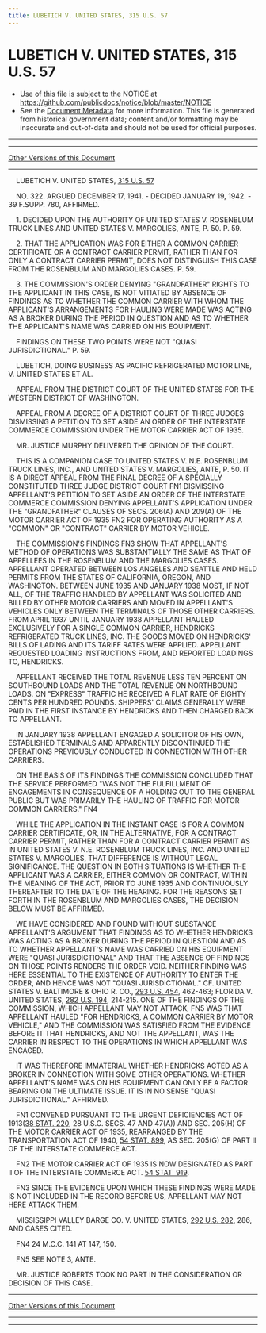 ```yaml
---
title: LUBETICH V. UNITED STATES, 315 U.S. 57
---
```


# LUBETICH V. UNITED STATES, 315 U.S. 57

* Use of this file is subject to the NOTICE at https://github.com/publicdocs/notice/blob/master/NOTICE
* See the [Document Metadata](../../../index.md) for more information.
  This file is generated from historical government data; content and/or formatting may be inaccurate and out-of-date and should not be used for official purposes.

----------
----------

[Other Versions of this Document](https://publicdocs.github.io/go/links?ns=uslm-x&ref=%2Fus%2Fcourts%2Fscotus%2FusReporter%2F315%2F57)

----------

    LUBETICH V. UNITED STATES, [315 U.S. 57][/us/courts/scotus/usReporter/315/57]

    NO. 322.  ARGUED DECEMBER 17, 1941.  - DECIDED JANUARY 19, 1942.  - 39 F.SUPP.  780, AFFIRMED.

    1.  DECIDED UPON THE AUTHORITY OF UNITED STATES V. ROSENBLUM TRUCK LINES AND UNITED STATES V. MARGOLIES, ANTE, P. 50.  P. 59.

    2.  THAT THE APPLICATION WAS FOR EITHER A COMMON CARRIER CERTIFICATE OR A CONTRACT CARRIER PERMIT, RATHER THAN FOR ONLY A CONTRACT CARRIER PERMIT, DOES NOT DISTINGUISH THIS CASE FROM THE ROSENBLUM AND MARGOLIES CASES.  P. 59.

    3.  THE COMMISSION'S ORDER DENYING "GRANDFATHER" RIGHTS TO THE APPLICANT IN THIS CASE, IS NOT VITIATED BY ABSENCE OF FINDINGS AS TO WHETHER THE COMMON CARRIER WITH WHOM THE APPLICANT'S ARRANGEMENTS FOR HAULING WERE MADE WAS ACTING AS A BROKER DURING THE PERIOD IN QUESTION AND AS TO WHETHER THE APPLICANT'S NAME WAS CARRIED ON HIS EQUIPMENT.

    FINDINGS ON THESE TWO POINTS WERE NOT "QUASI JURISDICTIONAL."  P. 59.

    LUBETICH, DOING BUSINESS AS PACIFIC REFRIGERATED MOTOR LINE, V. UNITED STATES ET AL.

    APPEAL FROM THE DISTRICT COURT OF THE UNITED STATES FOR THE WESTERN DISTRICT OF WASHINGTON.

    APPEAL FROM A DECREE OF A DISTRICT COURT OF THREE JUDGES DISMISSING A PETITION TO SET ASIDE AN ORDER OF THE INTERSTATE COMMERCE COMMISSION UNDER THE MOTOR CARRIER ACT OF 1935.

    MR. JUSTICE MURPHY DELIVERED THE OPINION OF THE COURT.

    THIS IS A COMPANION CASE TO UNITED STATES V. N.E. ROSENBLUM TRUCK LINES, INC., AND UNITED STATES V. MARGOLIES, ANTE, P. 50.  IT IS A DIRECT APPEAL FROM THE FINAL DECREE OF A SPECIALLY CONSTITUTED THREE JUDGE DISTRICT COURT  FN1  DISMISSING APPELLANT'S PETITION TO SET ASIDE AN ORDER OF THE INTERSTATE COMMERCE COMMISSION DENYING APPELLANT'S APPLICATION UNDER THE "GRANDFATHER" CLAUSES OF SECS. 206(A) AND 209(A) OF THE MOTOR CARRIER ACT OF 1935  FN2  FOR OPERATING AUTHORITY AS A "COMMON" OR "CONTRACT" CARRIER BY MOTOR VEHICLE.

    THE COMMISSION'S FINDINGS  FN3  SHOW THAT APPELLANT'S METHOD OF OPERATIONS WAS SUBSTANTIALLY THE SAME AS THAT OF APPELLEES IN THE ROSENBLUM AND THE MARGOLIES CASES.  APPELLANT OPERATED BETWEEN LOS ANGELES AND SEATTLE AND HELD PERMITS FROM THE STATES OF CALIFORNIA, OREGON, AND WASHINGTON.  BETWEEN JUNE 1935 AND JANUARY 1938 MOST, IF NOT ALL, OF THE TRAFFIC HANDLED BY APPELLANT WAS SOLICITED AND BILLED BY OTHER MOTOR CARRIERS AND MOVED IN APPELLANT'S VEHICLES ONLY BETWEEN THE TERMINALS OF THOSE OTHER CARRIERS.  FROM APRIL 1937 UNTIL JANUARY 1938 APPELLANT HAULED EXCLUSIVELY FOR A SINGLE COMMON CARRIER, HENDRICKS REFRIGERATED TRUCK LINES, INC. THE GOODS MOVED ON HENDRICKS' BILLS OF LADING AND ITS TARIFF RATES WERE APPLIED.  APPELLANT REQUESTED LOADING INSTRUCTIONS FROM, AND REPORTED LOADINGS TO, HENDRICKS.

    APPELLANT RECEIVED THE TOTAL REVENUE LESS TEN PERCENT ON SOUTHBOUND LOADS AND THE TOTAL REVENUE ON NORTHBOUND LOADS.  ON "EXPRESS" TRAFFIC HE RECEIVED A FLAT RATE OF EIGHTY CENTS PER HUNDRED POUNDS.  SHIPPERS' CLAIMS GENERALLY WERE PAID IN THE FIRST INSTANCE BY HENDRICKS AND THEN CHARGED BACK TO APPELLANT.

    IN JANUARY 1938 APPELLANT ENGAGED A SOLICITOR OF HIS OWN, ESTABLISHED TERMINALS AND APPARENTLY DISCONTINUED THE OPERATIONS PREVIOUSLY CONDUCTED IN CONNECTION WITH OTHER CARRIERS.

    ON THE BASIS OF ITS FINDINGS THE COMMISSION CONCLUDED THAT THE SERVICE PERFORMED "WAS NOT THE FULFILLMENT OF ENGAGEMENTS IN CONSEQUENCE OF A HOLDING OUT TO THE GENERAL PUBLIC BUT WAS PRIMARILY THE HAULING OF TRAFFIC FOR MOTOR COMMON CARRIERS."  FN4

    WHILE THE APPLICATION IN THE INSTANT CASE IS FOR A COMMON CARRIER CERTIFICATE, OR, IN THE ALTERNATIVE, FOR A CONTRACT CARRIER PERMIT, RATHER THAN FOR A CONTRACT CARRIER PERMIT AS IN UNITED STATES V. N.E. ROSENBLUM TRUCK LINES, INC. AND UNITED STATES V. MARGOLIES, THAT DIFFERENCE IS WITHOUT LEGAL SIGNIFICANCE.  THE QUESTION IN BOTH SITUATIONS IS WHETHER THE APPLICANT WAS A CARRIER, EITHER COMMON OR CONTRACT, WITHIN THE MEANING OF THE ACT, PRIOR TO JUNE 1935 AND CONTINUOUSLY THEREAFTER TO THE DATE OF THE HEARING.  FOR THE REASONS SET FORTH IN THE ROSENBLUM AND MARGOLIES CASES, THE DECISION BELOW MUST BE AFFIRMED.

    WE HAVE CONSIDERED AND FOUND WITHOUT SUBSTANCE APPELLANT'S ARGUMENT THAT FINDINGS AS TO WHETHER HENDRICKS WAS ACTING AS A BROKER DURING THE PERIOD IN QUESTION AND AS TO WHETHER APPELLANT'S NAME WAS CARRIED ON HIS EQUIPMENT WERE "QUASI JURISDICTIONAL" AND THAT THE ABSENCE OF FINDINGS ON THOSE POINTS RENDERS THE ORDER VOID.  NEITHER FINDING WAS HERE ESSENTIAL TO THE EXISTENCE OF AUTHORITY TO ENTER THE ORDER, AND HENCE WAS NOT "QUASI JURISDICTIONAL."  CF. UNITED STATES V. BALTIMORE & OHIO R. CO., [293 U.S. 454][/us/courts/scotus/usReporter/293/454], 462-463; FLORIDA V. UNITED STATES, [282 U.S. 194][/us/courts/scotus/usReporter/282/194], 214-215.  ONE OF THE FINDINGS OF THE COMMISSION, WHICH APPELLANT MAY NOT ATTACK,  FN5  WAS THAT APPELLANT HAULED "FOR HENDRICKS, A COMMON CARRIER BY MOTOR VEHICLE," AND THE COMMISSION WAS SATISFIED FROM THE EVIDENCE BEFORE IT THAT HENDRICKS, AND NOT THE APPELLANT, WAS THE CARRIER IN RESPECT TO THE OPERATIONS IN WHICH APPELLANT WAS ENGAGED.

    IT WAS THEREFORE IMMATERIAL WHETHER HENDRICKS ACTED AS A BROKER IN CONNECTION WITH SOME OTHER OPERATIONS.  WHETHER APPELLANT'S NAME WAS ON HIS EQUIPMENT CAN ONLY BE A FACTOR BEARING ON THE ULTIMATE ISSUE.  IT IS IN NO SENSE "QUASI JURISDICTIONAL."  AFFIRMED.

    FN1  CONVENED PURSUANT TO THE URGENT DEFICIENCIES ACT OF 1913([38 STAT. 220][/us/stat/38/220], 28 U.S.C. SECS. 47 AND 47(A)) AND SEC. 205(H) OF THE MOTOR CARRIER ACT OF 1935, REARRANGED BY THE TRANSPORTATION ACT OF 1940, [54 STAT. 899][/us/stat/54/899], AS SEC. 205(G) OF PART II OF THE INTERSTATE COMMERCE ACT.

    FN2  THE MOTOR CARRIER ACT OF 1935 IS NOW DESIGNATED AS PART II OF THE INTERSTATE COMMERCE ACT.  [54 STAT. 919][/us/stat/54/919].

    FN3  SINCE THE EVIDENCE UPON WHICH THESE FINDINGS WERE MADE IS NOT INCLUDED IN THE RECORD BEFORE US, APPELLANT MAY NOT HERE ATTACK THEM.

    MISSISSIPPI VALLEY BARGE CO. V. UNITED STATES, [292 U.S. 282][/us/courts/scotus/usReporter/292/282], 286, AND CASES CITED.

    FN4  24 M.C.C. 141 AT 147, 150.

    FN5  SEE NOTE 3, ANTE.

    MR. JUSTICE ROBERTS TOOK NO PART IN THE CONSIDERATION OR DECISION OF THIS CASE.

----------

[Other Versions of this Document](https://publicdocs.github.io/go/links?ns=uslm-x&ref=%2Fus%2Fcourts%2Fscotus%2FusReporter%2F315%2F57)

----------
----------

[/us/courts/scotus/usReporter/315/57]: https://publicdocs.github.io/go/links?ns=uslm-x&ref=%2Fus%2Fcourts%2Fscotus%2FusReporter%2F315%2F57
[/us/courts/scotus/usReporter/293/454]: https://publicdocs.github.io/go/links?ns=uslm-x&ref=%2Fus%2Fcourts%2Fscotus%2FusReporter%2F293%2F454
[/us/courts/scotus/usReporter/282/194]: https://publicdocs.github.io/go/links?ns=uslm-x&ref=%2Fus%2Fcourts%2Fscotus%2FusReporter%2F282%2F194
[/us/stat/38/220]: https://publicdocs.github.io/go/links?ns=uslm&ref=%2Fus%2Fstat%2F38%2F220
[/us/stat/54/899]: https://publicdocs.github.io/go/links?ns=uslm&ref=%2Fus%2Fstat%2F54%2F899
[/us/stat/54/919]: https://publicdocs.github.io/go/links?ns=uslm&ref=%2Fus%2Fstat%2F54%2F919
[/us/courts/scotus/usReporter/292/282]: https://publicdocs.github.io/go/links?ns=uslm-x&ref=%2Fus%2Fcourts%2Fscotus%2FusReporter%2F292%2F282



